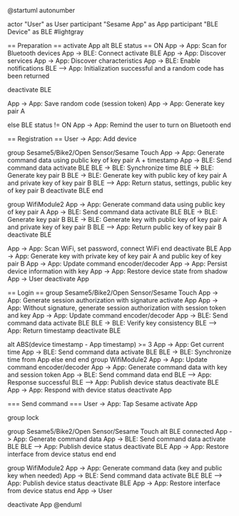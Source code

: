@startuml
autonumber

actor "User" as User
participant "Sesame App" as App
participant "BLE Device" as BLE #lightgray

== Preparation ==
activate App
alt BLE status == ON
App -> App: Scan for Bluetooth devices
App -> BLE: Connect
activate BLE
App -> App: Discover services
App -> App: Discover characteristics
App -> BLE: Enable notifications
BLE --> App: Initialization successful and a random code has been returned

deactivate BLE

App -> App: Save random code (session token)
App -> App: Generate key pair A

else BLE status != ON
App -> App: Remind the user to turn on Bluetooth
end 

== Registration ==
User -> App: Add device 

group Sesame5/Bike2/Open Sensor/Sesame Touch
App -> App: Generate command data using public key of key pair A + timestamp
App -> BLE: Send command data
activate BLE
BLE -> BLE: Synchronize time
BLE -> BLE: Generate key pair B
BLE -> BLE: Generate key with public key of key pair A and private key of key pair B
BLE --> App: Return status, settings, public key of key pair B
deactivate BLE
end

group WifiModule2
App -> App: Generate command data using public key of key pair A
App -> BLE: Send command data
activate BLE
BLE -> BLE: Generate key pair B
BLE -> BLE: Generate key with public key of key pair A and private key of key pair B
BLE --> App: Return public key of key pair B
deactivate BLE

App -> App: Scan WiFi, set password, connect WiFi
end
deactivate BLE
App -> App: Generate key with private key of key pair A and public key of key pair B
App -> App: Update command encoder/decoder
App -> App: Persist device information with key
App -> App: Restore device state from shadow
App -> User
deactivate App

== Login ==
group Sesame5/Bike2/Open Sensor/Sesame Touch
App -> App: Generate session authorization with signature
activate App
App -> App: Without signature, generate session authorization with session token and key
App -> App: Update command encoder/decoder
App -> BLE: Send command data
activate BLE
BLE -> BLE: Verify key consistency
BLE --> App: Return timestamp
deactivate BLE

alt ABS(device timestamp - App timestamp) >= 3
App -> App: Get current time
App -> BLE: Send command data
activate BLE
BLE -> BLE: Synchronize time from App
else
end
end
group WifiModule2
App -> App: Update command encoder/decoder
App -> App: Generate command data with key and session token
App -> BLE: Send command data
end
BLE --> App: Response successful
BLE --> App: Publish device status
deactivate BLE
App -> App: Respond with device status
deactivate App

=== Send command ===
User -> App: Tap Sesame
activate App

group lock

group Sesame5/Bike2/Open Sensor/Sesame Touch
alt BLE connected
App -> App: Generate command data
App -> BLE: Send command data
activate BLE
BLE --> App: Publish device status
deactivate BLE
App -> App: Restore interface from device status
end
end

group WifiModule2
App -> App: Generate command data (key and public key when needed)
App -> BLE: Send command data
activate BLE
BLE --> App: Publish device status
deactivate BLE
App -> App: Restore interface from device status
end
App -> User

deactivate App
@enduml
